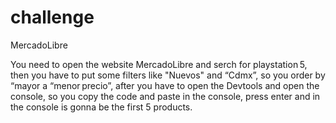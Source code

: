 # challenge
MercadoLibre

You need to open the website MercadoLibre and serch for playstation 5, then you have to put some filters like "Nuevos" 
and “Cdmx”, so you order by “mayor a “menor precio”, after you have to open the Devtools and open the console, so you copy the code and paste in the console, press enter and in the console is gonna be the first 5 products.
